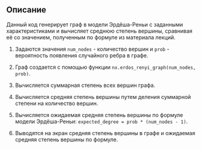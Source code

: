 ## Описание

Данный код генерирует граф в модели Эрдёша-Реньи с заданными характеристиками и вычисляет среднюю степень вершины, сравнивая её со значением, полученным по формуле из материала лекций.

1. Задаются значения `num_nodes` - количество вершин и `prob` - вероятность появления случайного ребра в графе.

2. Граф создается с помощью функции `nx.erdos_renyi_graph(num_nodes, prob)`.

3. Вычисляется суммарная степень всех вершин графа.

4. Вычисляется средняя степень вершины путем деления суммарной степени на количество вершин.

5. Вычисляется ожидаемая средняя степень вершины по формуле модели Эрдёша-Реньи: `expected_degree = prob * (num_nodes - 1)`.

6. Выводятся на экран средняя степень вершины в графе и ожидаемая средняя степень вершины по формуле.

